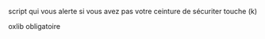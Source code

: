 script qui vous alerte si vous avez pas votre ceinture de sécuriter touche  (k)

oxlib obligatoire 
